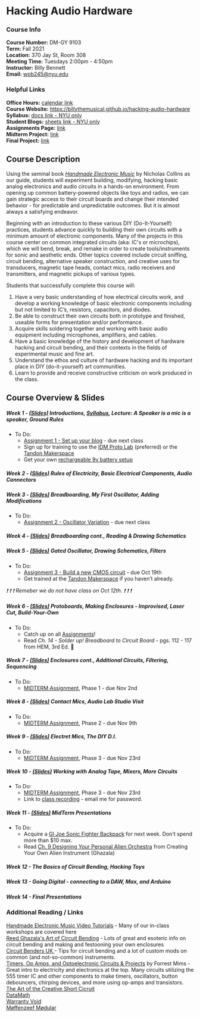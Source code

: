 # Hacking Audio Hardware

### Course Info  
**Course Number:** DM-GY 9103  
**Term:** Fall 2021  
**Location:** 370 Jay St, Room 308  
**Meeting Time:** Tuesdays 2:00pm - 4:50pm  
**Instructor:** Billy Bennett  
**Email:** wpb245@nyu.edu  

### Helpful Links
**Office Hours:** [calendar link](https://calendar.google.com/calendar/selfsched?sstoken=UU83Y25Jd3FfQnhjfGRlZmF1bHR8MTcyMDRkOTExMjgzY2QxOTVhYmFhZjM4MmRiMzg1MmM)  
**Course Website:** https://billythemusical.github.io/hacking-audio-hardware  
**Syllabus:** [docs link - NYU only](https://docs.google.com/document/d/1rmMsHMCfXIE_s8nDgVjvcms0XinGn-VsMpUDeaeRRd0/edit?usp=sharing)  
**Student Blogs:** [sheets link - NYU only](https://docs.google.com/spreadsheets/d/1N3ReFHLPdkrUOZKwgPqg1gQX5DbbF7SZ2JsOboCK1Vc/edit#gid=0)  
**Assignments Page:** [link](assignments.html)  
**Midterm Project:** [link](midterm.html)  
**Final Project:** [link](final_project.html)  

## Course Description
Using the seminal book [*Handmade Electronic Music*](https://bobcat.library.nyu.edu/permalink/f/141j2p5/nyu_aleph003835343) by Nicholas Collins as our guide, students will experiment building, modifying, hacking basic analog electronics and audio circuits in a hands-on environment.  From opening up common battery-powered objects like toys and radios, we can gain strategic access to their circuit boards and change their intended behavior - for predictable and unpredictable outcomes.  But it is almost always a satisfying endeavor.

Beginning with an introduction to these various DIY (Do-It-Yourself) practices, students advance quickly to building their own circuits with a minimum amount of electronic components. Many of the projects in this course center on common integrated circuits (aka: IC's or microchips), which we will bend, break, and remake in order to create tools/instruments for sonic and aesthetic ends.  Other topics covered include circuit sniffing, circuit bending, alternative speaker construction, and creative uses for transducers, magnetic tape heads, contact mics, radio receivers and transmitters, and magnetic pickups of various types.

Students that successfully complete this course will:
1. Have a very basic understanding of how electrical circuits work, and develop a working knowledge
of basic electronic components including but not limited to IC’s, resistors, capacitors, and diodes.
2. Be able to construct their own circuits both in prototype and finished, useable forms for
presentation and/or performance.
3. Acquire skills soldering together and working with basic audio equipment including microphones, amplifiers, and cables.
4. Have a basic knowledge of the history and development of hardware hacking and circuit bending,
and their contexts in the fields of experimental music and fine art.
5. Understand the ethos and culture of hardware hacking and its important place in DIY (do-it-yourself) art communities.
6. Learn to provide and receive constructive criticism on work produced in the class.

## Course Overview & Slides

##### Week 1 - [(Slides)](https://docs.google.com/presentation/d/1qheYEmGxHhcfj3TvRRTWEnvLvEMnhZB82_XswJIgf9U/edit?usp=sharing) Introductions, [Syllabus](https://docs.google.com/document/d/1rmMsHMCfXIE_s8nDgVjvcms0XinGn-VsMpUDeaeRRd0/edit?usp=sharing), Lecture: A Speaker is a mic is a speaker, Ground Rules

- To Do:
  - [Assignment 1 - Set up your blog](assignments.html) - due next class
  - Sign up for training to use the [IDM Proto Lab](http://idm.engineering.nyu.edu/protolab/) (preferred) or the [Tandon Makerspace](https://makerspace.engineering.nyu.edu/training-and-reservations/)  
  - Get your own [rechargeable 9v battery setup](https://www.amazon.com/EBL-Rechargeable-Batteries-Battery-Charger/dp/B079G37Y61/ref=sr_1_3?dchild=1&keywords=9v+rechargeable+batteries+with+charger&qid=1631477602&s=electronics&sr=1-3)  

##### Week 2 - [(Slides)](https://docs.google.com/presentation/d/1efWNUDPk0h1TynfMdZVpLxOjdQhohWu7YLQNH0dOrB4/edit?usp=sharing)  Rules of Electricity, Basic Electrical Components, Audio Connectors

##### Week 3 - [(Slides)](https://docs.google.com/presentation/d/1-EDzDrOS77cCitP-0Bf-hZKDujBbLkg2Xf4AGk78QNk/edit#slide=id.gf256d10b19_0_25)  Breadboarding, My First Oscillator, Adding Modifications

- To Do:
  - [Assignment 2 - Oscillator Variation](assignments.html) - due next class

##### Week 4 - [(Slides)](https://docs.google.com/presentation/d/1seI8x_yt6gibYntiaUch7kJuSkzcuYkVgojwtgdJvfY/edit?usp=sharing)  Breadboarding cont., Reading & Drawing Schematics

##### Week 5 - [(Slides)](https://docs.google.com/presentation/d/1UQaH8Z6PDEX3RyZpvyM7HtjcS4XLoo4gqNlqg3Z_l8U/edit?usp=sharing) Gated Oscillator, Drawing Schematics, Filters

- To Do:
  - [Assignment 3 - Build a new CMOS circuit](assignments.html) - due Oct 19th
  - Get trained at the [Tandon Makerspace](https://makerspace.engineering.nyu.edu/training-and-reservations/) if you haven’t already.   

*❗ ❗ ❗ Remeber we do not have class on Oct 12th. ❗ ❗ ❗*

##### Week 6 - [(Slides)](https://docs.google.com/presentation/d/1-bR5iref0CXQHKx2WsXhWMqogBl6NNbq2Eg1dKrKwvM/edit?usp=sharing) Protoboards, Making Enclosures - Improvised, Laser Cut, Build-Your-Own  

- To Do:
  - Catch up on all [Assignments](assignments.html)!
  - Read *Ch. 14 - Solder up!  Breadboard to Circuit Board* - pgs. 112 - 117 from HEM, 3rd Ed. 📗

##### Week 7 - [(Slides)](https://docs.google.com/presentation/d/1DAz1oouwzqASo6HqbAzYFQiKHThFQfmNu1AE3kfzupc/edit?usp=sharing) Enclosures cont., Additional Circuits, Filtering, Sequencing
- To Do:
  - [MIDTERM Assignment](midterm.html), Phase 1 - due Nov 2nd

##### Week 8 - [(Slides)]() Contact Mics, Audio Lab Studio Visit
- To Do:
  - [MIDTERM Assignment](midterm.html), Phase 2 - due Nov 9th

##### Week 9 - [(Slides)](https://docs.google.com/presentation/d/1bRk2AvkIJIT1cAMMhKyNw5l-6zsgy_iTnnLYp_JHPX0/edit?usp=sharing) Electret Mics, The DIY D.I.
- To Do:
  - [MIDTERM Assignment](midterm.html), Phase 3 - due Nov 23rd  

##### Week 10 - [(Slides)](https://docs.google.com/presentation/d/1patcwJ6pJmurKWekeNjyR4Y-Lqlzrp8vnBjJUEnzyEg/edit?usp=sharing)  Working with Analog Tape, Mixers, More Circuits
- To Do:
  - [MIDTERM Assignment](midterm.html), Phase 3 - due Nov 23rd
  - Link to [class recording](https://nyu.zoom.us/rec/share/p7xnr2D1HFRUByyC2OHHeU2AZSo3fwfGUPjyo-g-9XQ7YLcFa9cOMXmW1RFXKCrV.xCIklSNsZkyydcqF) - email me for password.

##### Week 11 - [(Slides)](https://docs.google.com/presentation/d/1uwDW2DsRvzYiv5rm955muYtjcjdSZGz2I0Np2_7ypSQ/edit?usp=sharing) **MidTerm Presentations**
- To Do:
  - Acquire a [GI Joe Sonic Fighter Backpack](https://www.ebay.com/sch/i.html?_nkw=gi+joe+sonic+fighter+backpack&_sacat=0) for next week.  Don't spend more than $10 max.
  - Read [Ch. 9 Designing Your Personal Alien Orchestra](https://eternobisiesto.files.wordpress.com/2012/10/circuit-bending-build-your-own-alien-instruments-reed-ghazala.pdf?page=138) from Creating Your Own Alien Instrument (Ghazala)
##### Week 12 - The Basics of Circuit Bending, Hacking Toys
##### Week 13 - Going Digital - connecting to a DAW, Max, and Arduino  
##### Week 14 - **Final Presentations**  

### Additional Reading / Links

[Handmade Electronic Music Video Tutorials](http://www.nicolascollins.com/HEM3/tutorials.htm) - Many of our in-class workshops are covered here  
[Reed Ghazala's Art of Circuit Bending](http://www.anti-theory.com/soundart/circuitbend/) - Lots of great and esoteric info on circuit bending and making and festooning your own enclosures  
[Circuit Benders UK ](https://www.circuitbenders.co.uk/tips.html) - Tips for circuit bending and a lot of custom mods on common (and not-so-common) instruments.  
[Timers, Op Amps, and Optoelectronic Circuits & Projects](https://www.amazon.com/Timer-Amp-Optoelectronic-Circuits-Projects/dp/0945053290) by Forrest Mims - Great intro to electricity and electronics at the top.  Many circuits utilizing the 555 timer IC and other components to make timers, oscillators, button debouncers, chirping devices, and more using op-amps and transistors.  
[The Art of the Creative Short Cicruit](http://www.anti-theory.com/texts/EM/index.html)  
[DataMath](http://www.datamath.org/Story/CircuitBending.htm)  
[Warranty Void](http://weltenschule.de/TableHooters/WarrantyVoidFAQ.htm)  
[Møffenzeef Mødular](https://www.moffenzeefmodular.com/)  

